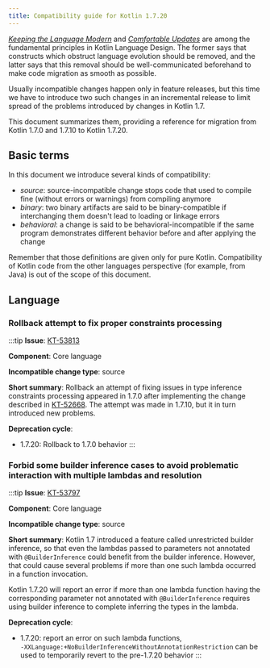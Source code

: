 ```yaml
---
title: Compatibility guide for Kotlin 1.7.20
---
```



_[Keeping the Language Modern](kotlin-evolution-principles.md)_ and _[Comfortable Updates](kotlin-evolution-principles.md)_ are among the fundamental principles in
Kotlin Language Design. The former says that constructs which obstruct language evolution should be removed, and the
latter says that this removal should be well-communicated beforehand to make code migration as smooth as possible.

Usually incompatible changes happen only in feature releases, but this time we have to introduce two such changes
in an incremental release to limit spread of the problems introduced by changes in Kotlin 1.7.

This document summarizes them, providing a reference for migration from Kotlin 1.7.0 and 1.7.10 to Kotlin 1.7.20.

## Basic terms

In this document we introduce several kinds of compatibility:

- _source_: source-incompatible change stops code that used to compile fine (without errors or warnings) from compiling
  anymore
- _binary_: two binary artifacts are said to be binary-compatible if interchanging them doesn't lead to loading or
  linkage errors
- _behavioral_: a change is said to be behavioral-incompatible if the same program demonstrates different behavior
  before and after applying the change

Remember that those definitions are given only for pure Kotlin. Compatibility of Kotlin code from the other languages
perspective
(for example, from Java) is out of the scope of this document.

## Language

<!--
### Title

:::tip
**Issue**: [KT-NNNNN](https://youtrack.jetbrains.com/issue/KT-NNNNN)

**Component**: Core language

**Incompatible change type**: source

**Short summary**:

**Deprecation cycle**:

- 1.5.20: warning
- 1.7.0: report an error
:::
-->

### Rollback attempt to fix proper constraints processing

:::tip
**Issue**: [KT-53813](https://youtrack.jetbrains.com/issue/KT-53813)

**Component**: Core language

**Incompatible change type**: source

**Short summary**: Rollback an attempt of fixing issues in type inference constraints processing appeared in 1.7.0
after implementing the change described in [KT-52668](https://youtrack.jetbrains.com/issue/KT-52668). 
The attempt was made in 1.7.10, but it in turn introduced new problems.

**Deprecation cycle**:

- 1.7.20: Rollback to 1.7.0 behavior
:::


### Forbid some builder inference cases to avoid problematic interaction with multiple lambdas and resolution

:::tip
**Issue**: [KT-53797](https://youtrack.jetbrains.com/issue/KT-53797)

**Component**: Core language

**Incompatible change type**: source

**Short summary**: Kotlin 1.7 introduced a feature called unrestricted builder inference, so that even the lambdas passed
to parameters not annotated with `@BuilderInference` could benefit from the builder inference. 
However, that could cause several problems if more than one such lambda occurred in a function invocation. 

Kotlin 1.7.20 will report an error if more than one lambda function having 
the corresponding parameter not annotated with `@BuilderInference` requires using builder inference
to complete inferring the types in the lambda.

**Deprecation cycle**:

- 1.7.20: report an error on such lambda functions,  
`-XXLanguage:+NoBuilderInferenceWithoutAnnotationRestriction` can be used to temporarily revert to the pre-1.7.20 behavior
:::
